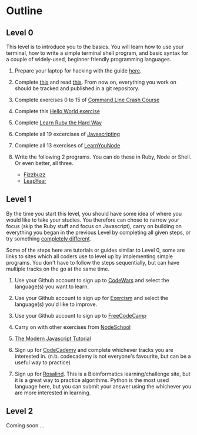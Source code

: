 # Outline

## Level 0
This level is to introduce you to the basics. You will learn how to use your
terminal, how to write a simple terminal shell program, and basic syntax for a
couple of widely-used, beginner friendly programming languages.

1. Prepare your laptop for hacking with the guide [here](https://github.com/fouralarmfire/square-one/blob/master/machine-setup.md#mac-osx-setup).

1. Complete [this](https://try.github.io/) and read [this](https://git-scm.com/docs/gittutorial). From now on, everything you work on should be tracked and published in a git repository.

1. Complete exercises 0 to 15 of [Command Line Crash Course](https://learnpythonthehardway.org/python3/appendixa.html)

1. Complete this [Hello World exercise](https://github.com/fouralarmfire/square-one/blob/master/challenges/hello_world.md#hello-world)

1. Complete [Learn Ruby the Hard Way](https://learnrubythehardway.org/book/)

1. Complete all 19 excercises of [Javascripting](https://github.com/workshopper/javascripting#javascripting)

1. Complete all 13 exercises of [LearnYouNode](https://nodeschool.io/#workshoppers)

1. Write the following 2 programs. You can do these in Ruby, Node or Shell. Or
even better, all three.
	- [Fizzbuzz](https://github.com/fouralarmfire/square-one/blob/master/challenges/fizzbuzz.md#fizzbuzz)
	- [LeapYear](https://github.com/fouralarmfire/square-one/blob/master/challenges/leap_year.md#leap-year)


## Level 1
By the time you start this level, you should have some idea of where you would
like to take your studies. You therefore can chose to narrow your focus (skip
the Ruby stuff and focus on Javascript), carry on building on everything you
began in the previous Level by completing all given steps, or try something
[completely different](https://tour.golang.org/welcome/1).

Some of the steps here are tutorials or guides similar to Level 0, some are
links to sites which all coders use to level up by implementing simple programs.
You don't have to follow the steps sequentially, but can have multiple tracks
on the go at the same time.

1. Use your Github account to sign up to [CodeWars](https://www.codewars.com/) and select
the language(s) you want to learn.

1. Use your Github account to sign up for [Exercism](http://exercism.io/) and select
the language(s) you'd like to improve.

1. Use your Github account to sign up to [FreeCodeCamp](https://www.freecodecamp.org/)

1. Carry on with other exercises from [NodeSchool](https://nodeschool.io/#workshopper-list)

1. [The Modern Javascript Tutorial](https://javascript.info/)

1. Sign up for [CodeCademy](https://www.codecademy.com/) and complete whichever
tracks you are interested in. (n.b. codecademy is not everyone's favourite, but
can be a useful way to practice)

1. Sign up for [Rosalind](http://rosalind.info/problems/locations/). This is
a Bioinformatics learning/challenge site, but it is a great way to practice
algorithms. Python is the most used language here, but you can submit your answer
using the whichever you are more interested in learning.


## Level 2
Coming soon ...
